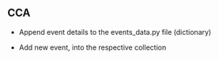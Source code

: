 ## CCA 

- Append event details to the events_data.py file (dictionary)

- Add new event, into the respective collection